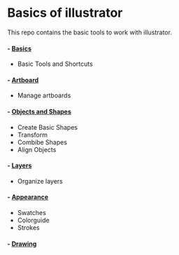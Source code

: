 # Basics of illustrator

This repo contains the basic tools to work with illustrator.

#### - [Basics](https://github.com/EmilioJeldes/Illustrator-Basics-Udemy/tree/master/Basics)  
- Basic Tools and Shortcuts

#### - [Artboard](https://github.com/EmilioJeldes/Illustrator-Basics-Udemy/tree/master/Artboards)  
- Manage artboards

#### - [Objects and Shapes](https://github.com/EmilioJeldes/Illustrator-Basics-Udemy/tree/master/Objects-Shapes)  
- Create Basic Shapes
- Transform
- Combibe Shapes
- Align Objects

#### - [Layers](https://github.com/EmilioJeldes/Illustrator-Basics-Udemy/tree/master/Layers)  
- Organize layers

#### - [Appearance](https://github.com/EmilioJeldes/Illustrator-Basics-Udemy/tree/master/Appearance)  
- Swatches
- Colorguide
- Strokes

#### - [Drawing](https://github.com/EmilioJeldes/Illustrator-Basics-Udemy/tree/master/Drawing)  
